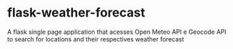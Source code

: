 # flask-weather-forecast
A flask single page application that acesses Open Meteo API e Geocode API to search for locations and their respectives weather forecast
